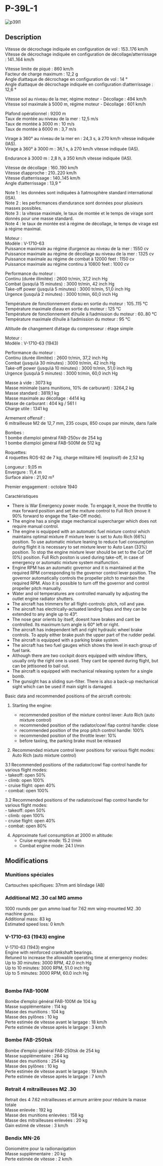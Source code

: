 # P-39L-1  
  
![p39l1](../images/p39l1.png)  
  
## Description  
  
Vitesse de décrochage indiquée en configuration de vol : 153..176 km/h  
Vitesse de décrochage indiquée en configuration de décollage/atterrissage : 141..164 km/h  
  
Vitesse limite de piqué : 860 km/h  
Facteur de charge maximum : 12,2 g  
Angle d\attaque de décrochage en configuration de vol : 14 °  
Angle d\attaque de décrochage indiquée en configuration d\atterrissage : 12,6 °  
  
Vitesse sol au niveau de la mer, régime moteur - Décollage : 494 km/h  
Vitesse sol maximale à 5000 m, régime moteur - Décollage : 601 km/h  
  
Plafond opérationnel : 9200 m  
Taux de montée au niveau de la mer : 12,5 m/s  
Taux de montée à 3000 m : 10 m/s  
Taux de montée à 6000 m : 3,7 m/s  
  
Virage à 360° au niveau de la mer en : 24,3 s, à 270 km/h vitesse indiquée (IAS).  
Virage à 360° à 3000 m : 36,1 s, à 270 km/h vitesse indiquée (IAS).  
  
Endurance à 3000 m : 2,8 h, à 350 km/h vitesse indiquée (IAS).  
  
Vitesse de décollage : 160..190 km/h  
Vitesse d\approche : 210..220 km/h  
Vitesse d\atterrissage : 140..145 km/h  
Angle d\atterrissage : 13,9 °  
  
Note 1 : les données sont indiquées à l\atmosphère standard international (ISA).  
Note 2 : les performances d\endurance sont données pour plusieurs masses possibles.  
Note 3 : la vitesse maximale, le taux de montée et le temps de virage sont donnés pour une masse standard.  
Note 4 : le taux de montée est à régime de décollage, le temps de virage est à régime maximal.  
  
Moteur :  
Modèle : V-1710-63  
Puissance maximale au régime d\urgence au niveau de la mer : 1550 cv  
Puissance maximale au régime de décollage au niveau de la mer : 1325 cv  
Puissance maximale au régime de combat à 12000 feet : 1150 cv  
Puissance maximale au régime continu à 10800 feet : 1000 cv  
  
Performance du moteur :  
Continu (durée illimitée) : 2600 tr/min, 37,2 inch Hg  
Combat (jusqu\à 15 minutes) : 3000 tr/min, 42 inch Hg  
Take-off power (jusqu\à 5 minutes) : 3000 tr/min, 51,0 inch Hg  
Urgence (jusqu\à 2 minutes) : 3000 tr/min, 60,0 inch Hg  
  
Température de fonctionnement d\eau en sortie du moteur : 105..115 °C  
Température maximale d\eau en sortie du moteur : 125 °C  
Température de fonctionnement d\huile à l\admission du moteur : 60..80 °C  
Température maximale d\huile à l\admission du moteur : 95 °C  
  
Altitude de changement d\étage du compresseur : étage simple  
  
Moteur :  
Modèle : V-1710-63 (1943)  
  
Performance du moteur :  
Continu (durée illimitée) : 2600 tr/min, 37,2 inch Hg  
Combat (jusqu\à 30 minutes) : 3000 tr/min, 42 inch Hg  
Take-off power (jusqu\à 10 minutes) : 3000 tr/min, 51,0 inch Hg  
Urgence (jusqu\à 5 minutes) : 3000 tr/min, 60,0 inch Hg  
  
Masse à vide : 3073 kg  
Masse minimale (sans munitions, 10% de carburant) : 3264,2 kg  
Masse standard : 3819,1 kg  
Masse maximale au décollage : 4414 kg  
Masse de carburant : 404 kg / 561 l  
Charge utile : 1341 kg  
  
Armement offensif :  
6 mitrailleuse M2 de 12,7 mm, 235 coups, 850 coups par minute, dans l\aile  
  
Bombes :  
1 bombe d\emploi général FAB-250sv de 254 kg  
1 bombe d\emploi général FAB-500M de 512 kg  
  
Roquettes:  
4 roquettes ROS-82 de 7 kg, charge militaire HE (explosif) de 2,52 kg  
  
Longueur : 9,05 m  
Envergure : 11,4 m  
Surface alaire : 21,92 m²  
  
Premier engagement : octobre 1940  
  
Caractéristiques  
- There is War Emergency power mode. To engage it, move the throttle to max forward position and set the mxiture control to Full Rich (move it 90% forward to engage the Take-Off mode).  
- The engine has a single stage mechanical supercharger which does not require manual control.  
- The engine is equipped with an automatic fuel mixture control which maintains optimal mixture if mixture lever is set to Auto Rich (66%) position. To use automatic mixture leaning to reduce fuel consumption during flight it is necessary to set mixture lever to Auto Lean (33%) position. To stop the engine mixture lever should be set to the Cut Off (0%) position. Full Rich positon is used during take-off, in case of emergency or automatic mixture system malfunction.  
- Engine RPM has an automatic governor and it is maintained at the required RPM corresponding to the governor control lever position. The governor automatically controls the propeller pitch to maintain the required RPM. Also it is possible to turn off the governor and control propeller pitch manually.  
- Water and oil temperatures are controlled manually by adjusting the outlet engine radiator shutters.  
- The aircraft has trimmers for all flight-controls: pitch, roll and yaw.  
- The aircraft has electrically-actuated landing flaps and they can be extended to any angle up to 43°.  
- The nose gear orients by itself, doesnt have brakes and cant be controlled. Its maximum turn angle is 60° left or right.  
- The aircraft has independent left and right hydraulic wheel brake controls. To apply either brake push the upper part of the rudder pedal.  
- The aircraft is equipped with a parking brake system.  
- The aircraft has two fuel gauges which shows the level in each group of fuel tank.  
- Although there are two cockpit doors equipped with window lifters, usually only the right one is used. They cant be opened during flight, but can be jettisoned to bail out.  
- The aircraft is equipped with mechanical releasing system for a single bomb.  
- The gunsight has a sliding sun-filter. There is also a back-up mechanical sight which can be used if main sight is damaged.  
  
Basic data and recommended positions of the aircraft controls:  
1. Starting the engine:  
	- recommended position of the mixture control lever: Auto Rich (auto mixture control)  
	- recommended position of the radiator/cowl flap control handle: close  
	- recommended position of the prop pitch control handle: 100%  
	- recommended position of the throttle lever: 10%  
	- before taxiing, the parking brake must be released  
  
2. Recommended mixture control lever positions for various flight modes: Auto Rich (auto mixture control)  
  
3.1 Recommended positions of the radiator/cowl flap control handle for various flight modes:  
	- takeoff: open 50%  
	- climb: open 100%  
	- cruise flight: open 40%  
	- combat: open 100%  
  
3.2 Recommended positions of the radiator/cowl flap control handle for various flight modes:  
	- takeoff: open 50%  
	- climb: open 100%  
	- cruise flight: open 40%  
	- combat: open 80%  
  
4. Approximate fuel consumption at 2000 m altitude:  
	- Cruise engine mode: 15.2 l/min  
	- Combat engine mode: 24.1 l/min  
  
## Modifications  
  
  
  
### Munitions spéciales  
  
Cartouches spécifiques: 37mm anti blindage (AB)  ﻿
  
### Additional M2 .30 cal MG ammo  
  
1000 rounds per gun ammo load for 7.62 mm wing-mounted M2 .30 machine guns.  
Additional mass: 83 kg  
Estimated speed loss: 0 km/h  ﻿
  
### V-1710-63 (1943) engine  
  
V-1710-63 (1943) engine  
Engine with reinforced crankshaft bearings.  
Retuned to increase the allowable operating time at emergency modes:  
Up to 30 minutes: 3000 RPM, 42.0 inch Hg  
Up to 10 minutes: 3000 RPM, 51.0 inch Hg  
Up to 5 minutes: 3000 RPM, 60.0 inch Hg  
  ﻿
  
  
### Bombe FAB-100M  
  
Bombe d’emploi général FAB-100M de 104 kg  
Masse supplémentaire : 114 kg  
Masse des munitions : 104 kg  
Masse des pylônes : 10 kg  
Perte estimée de vitesse avant le largage : 18 km/h  
Perte estimée de vitesse après le largage : 3 km/h  ﻿
  
  
### Bombe FAB-250tsk   
  
Bombe d’emploi général FAB-250tsk de 254 kg  
Masse supplémentaire : 264 kg  
Masse des munitions : 254 kg  
Masse des pylônes : 10 kg  
Perte estimée de vitesse avant le largage : 19 km/h  
Perte estimée de vitesse après le largage : 7 km/h  ﻿
  
  
### Retrait 4 mitrailleuses M2 .30  
  
Retrait des 4 7.62 mitrailleuses et armure arrière pour réduire la masse totale  
Masse enlevée : 192 kg  
Masse des munitions enlevées : 158 kg  
Masse des mitrailleuses enlevées : 20 kg  
Gain estimé de vitesse : 3 km/h  ﻿
  
### Bendix MN-26  
  
Goniomètre pour la radionavigation  
Masse supplémentaire : 20 kg  
Perte estimée de vitesse : 2 km/h  